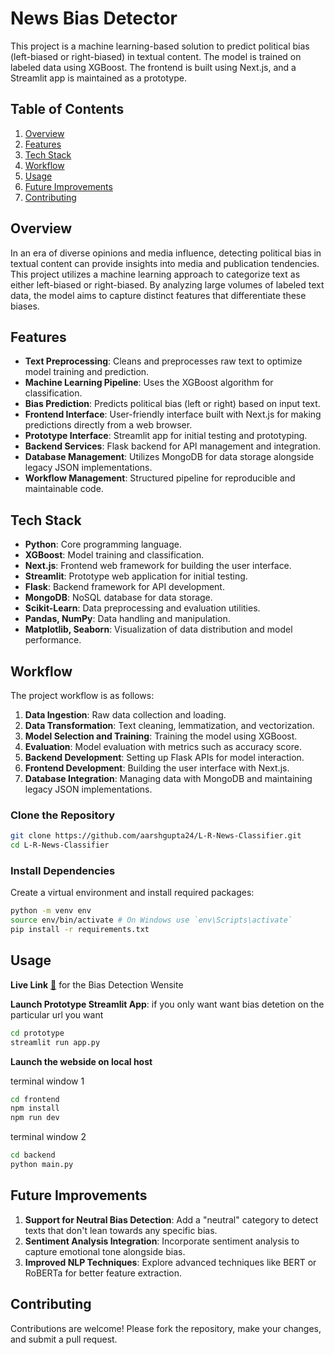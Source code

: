 # News Bias Detector

This project is a machine learning-based solution to predict political bias (left-biased or right-biased) in textual content. The model is trained on labeled data using XGBoost. The frontend is built using Next.js, and a Streamlit app is maintained as a prototype.

## Table of Contents

1. [Overview](#overview)
2. [Features](#features)
3. [Tech Stack](#tech-stack)
4. [Workflow](#workflow)
5. [Usage](#usage)
6. [Future Improvements](#future-improvements)
7. [Contributing](#contributing)

## Overview

In an era of diverse opinions and media influence, detecting political bias in textual content can provide insights into media and publication tendencies. This project utilizes a machine learning approach to categorize text as either left-biased or right-biased. By analyzing large volumes of labeled text data, the model aims to capture distinct features that differentiate these biases.

## Features

- **Text Preprocessing**: Cleans and preprocesses raw text to optimize model training and prediction.
- **Machine Learning Pipeline**: Uses the XGBoost algorithm for classification.
- **Bias Prediction**: Predicts political bias (left or right) based on input text.
- **Frontend Interface**: User-friendly interface built with Next.js for making predictions directly from a web browser.
- **Prototype Interface**: Streamlit app for initial testing and prototyping.
- **Backend Services**: Flask backend for API management and integration.
- **Database Management**: Utilizes MongoDB for data storage alongside legacy JSON implementations.
- **Workflow Management**: Structured pipeline for reproducible and maintainable code.

## Tech Stack

- **Python**: Core programming language.
- **XGBoost**: Model training and classification.
- **Next.js**: Frontend web framework for building the user interface.
- **Streamlit**: Prototype web application for initial testing.
- **Flask**: Backend framework for API development.
- **MongoDB**: NoSQL database for data storage.
- **Scikit-Learn**: Data preprocessing and evaluation utilities.
- **Pandas, NumPy**: Data handling and manipulation.
- **Matplotlib, Seaborn**: Visualization of data distribution and model performance.

## Workflow

The project workflow is as follows:

1. **Data Ingestion**: Raw data collection and loading.
2. **Data Transformation**: Text cleaning, lemmatization, and vectorization.
3. **Model Selection and Training**: Training the model using XGBoost.
4. **Evaluation**: Model evaluation with metrics such as accuracy score.
5. **Backend Development**: Setting up Flask APIs for model interaction.
6. **Frontend Development**: Building the user interface with Next.js.
7. **Database Integration**: Managing data with MongoDB and maintaining legacy JSON implementations.

### Clone the Repository

```bash
git clone https://github.com/aarshgupta24/L-R-News-Classifier.git
cd L-R-News-Classifier
```

### Install Dependencies

Create a virtual environment and install required packages:

```bash
python -m venv env
source env/bin/activate # On Windows use `env\Scripts\activate`
pip install -r requirements.txt
```

## Usage

**Live Link**
[🔗](bias-detector.tashif.codes)
for the Bias Detection Wensite

**Launch Prototype Streamlit App**:
if you only want want bias detetion on the particular url you want

```bash
cd prototype
streamlit run app.py
```

**Launch the webside on local host**

terminal window 1

```bash
cd frontend
npm install
npm run dev
```

terminal window 2

```bash
cd backend
python main.py
```

## Future Improvements

1. **Support for Neutral Bias Detection**: Add a "neutral" category to detect texts that don't lean towards any specific bias.
2. **Sentiment Analysis Integration**: Incorporate sentiment analysis to capture emotional tone alongside bias.
3. **Improved NLP Techniques**: Explore advanced techniques like BERT or RoBERTa for better feature extraction.

## Contributing

Contributions are welcome! Please fork the repository, make your changes, and submit a pull request.
